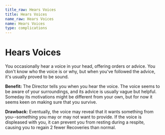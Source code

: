 ```yaml
---
title_raw: Hears Voices
title: Hears Voices
name_raw: Hears Voices
name: Hears Voices
type: complications
---
```


# Hears Voices

You occasionally hear a voice in your head, offering orders or advice. You don't know who the voice is or why, but when you've followed the advice, it's usually proved to be sound.

**Benefit:** The Director tells you when you hear the voice. The voice seems to be aware of your surroundings, and its advice is usually vague but helpful. Someday its motivations might be different from your own, but for now it seems keen on making sure that you survive.

**Drawback:** Eventually, the voice may reveal that it wants something from you--something you may or may not want to provide. If the voice is displeased with you, it can prevent you from resting during a respite, causing you to regain 2 fewer Recoveries than normal.
